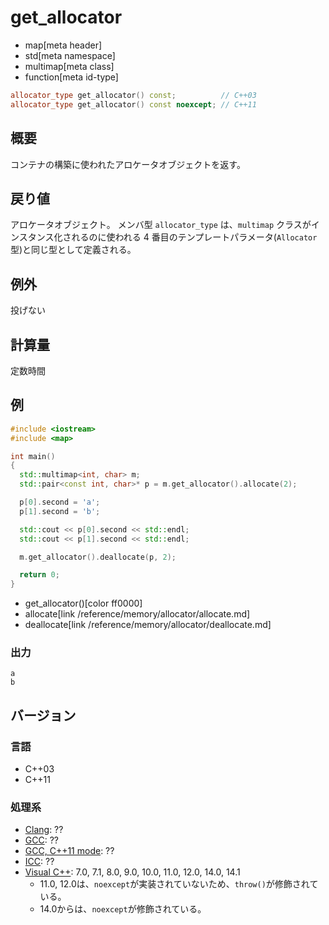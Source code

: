 # get_allocator
* map[meta header]
* std[meta namespace]
* multimap[meta class]
* function[meta id-type]

```cpp
allocator_type get_allocator() const;          // C++03
allocator_type get_allocator() const noexcept; // C++11
```

## 概要
コンテナの構築に使われたアロケータオブジェクトを返す。


## 戻り値
アロケータオブジェクト。
メンバ型 `allocator_type` は、`multimap` クラスがインスタンス化されるのに使われる 4 番目のテンプレートパラメータ(`Allocator` 型)と同じ型として定義される。


## 例外
投げない


## 計算量
定数時間


## 例
```cpp example
#include <iostream>
#include <map>

int main()
{
  std::multimap<int, char> m;
  std::pair<const int, char>* p = m.get_allocator().allocate(2);

  p[0].second = 'a';
  p[1].second = 'b';

  std::cout << p[0].second << std::endl;
  std::cout << p[1].second << std::endl;

  m.get_allocator().deallocate(p, 2);

  return 0;
}
```
* get_allocator()[color ff0000]
* allocate[link /reference/memory/allocator/allocate.md]
* deallocate[link /reference/memory/allocator/deallocate.md]

### 出力
```
a
b
```

## バージョン
### 言語
- C++03
- C++11

### 処理系
- [Clang](/implementation.md#clang): ??
- [GCC](/implementation.md#gcc): ??
- [GCC, C++11 mode](/implementation.md#gcc): ??
- [ICC](/implementation.md#icc): ??
- [Visual C++](/implementation.md#visual_cpp): 7.0, 7.1, 8.0, 9.0, 10.0, 11.0, 12.0, 14.0, 14.1
	- 11.0, 12.0は、`noexcept`が実装されていないため、`throw()`が修飾されている。
	- 14.0からは、`noexcept`が修飾されている。
